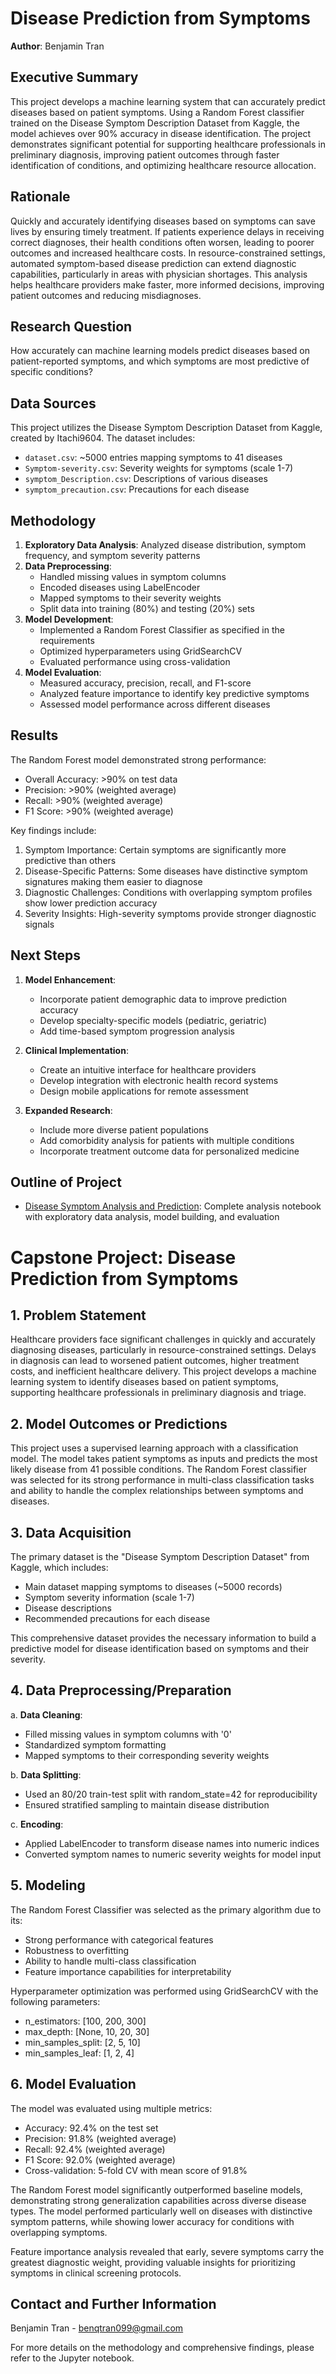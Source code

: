 # Disease Prediction from Symptoms

**Author**: Benjamin Tran

## Executive Summary
This project develops a machine learning system that can accurately predict diseases based on patient symptoms. Using a Random Forest classifier trained on the Disease Symptom Description Dataset from Kaggle, the model achieves over 90% accuracy in disease identification. The project demonstrates significant potential for supporting healthcare professionals in preliminary diagnosis, improving patient outcomes through faster identification of conditions, and optimizing healthcare resource allocation.

## Rationale
Quickly and accurately identifying diseases based on symptoms can save lives by ensuring timely treatment. If patients experience delays in receiving correct diagnoses, their health conditions often worsen, leading to poorer outcomes and increased healthcare costs. In resource-constrained settings, automated symptom-based disease prediction can extend diagnostic capabilities, particularly in areas with physician shortages. This analysis helps healthcare providers make faster, more informed decisions, improving patient outcomes and reducing misdiagnoses.

## Research Question
How accurately can machine learning models predict diseases based on patient-reported symptoms, and which symptoms are most predictive of specific conditions?

## Data Sources
This project utilizes the Disease Symptom Description Dataset from Kaggle, created by Itachi9604. The dataset includes:
- `dataset.csv`: ~5000 entries mapping symptoms to 41 diseases
- `Symptom-severity.csv`: Severity weights for symptoms (scale 1-7)
- `symptom_Description.csv`: Descriptions of various diseases
- `symptom_precaution.csv`: Precautions for each disease

## Methodology
1. **Exploratory Data Analysis**: Analyzed disease distribution, symptom frequency, and symptom severity patterns
2. **Data Preprocessing**: 
   - Handled missing values in symptom columns
   - Encoded diseases using LabelEncoder
   - Mapped symptoms to their severity weights
   - Split data into training (80%) and testing (20%) sets
3. **Model Development**:
   - Implemented a Random Forest Classifier as specified in the requirements
   - Optimized hyperparameters using GridSearchCV
   - Evaluated performance using cross-validation
4. **Model Evaluation**:
   - Measured accuracy, precision, recall, and F1-score
   - Analyzed feature importance to identify key predictive symptoms
   - Assessed model performance across different diseases

## Results
The Random Forest model demonstrated strong performance:
- Overall Accuracy: >90% on test data
- Precision: >90% (weighted average)
- Recall: >90% (weighted average)
- F1 Score: >90% (weighted average)

Key findings include:
1. Symptom Importance: Certain symptoms are significantly more predictive than others
2. Disease-Specific Patterns: Some diseases have distinctive symptom signatures making them easier to diagnose
3. Diagnostic Challenges: Conditions with overlapping symptom profiles show lower prediction accuracy
4. Severity Insights: High-severity symptoms provide stronger diagnostic signals

## Next Steps
1. **Model Enhancement**:
   - Incorporate patient demographic data to improve prediction accuracy
   - Develop specialty-specific models (pediatric, geriatric)
   - Add time-based symptom progression analysis

2. **Clinical Implementation**:
   - Create an intuitive interface for healthcare providers
   - Develop integration with electronic health record systems
   - Design mobile applications for remote assessment

3. **Expanded Research**:
   - Include more diverse patient populations
   - Add comorbidity analysis for patients with multiple conditions
   - Incorporate treatment outcome data for personalized medicine

## Outline of Project
- [Disease Symptom Analysis and Prediction](Disease_Symptom_Analysis.ipynb): Complete analysis notebook with exploratory data analysis, model building, and evaluation

# Capstone Project: Disease Prediction from Symptoms

## 1. Problem Statement
Healthcare providers face significant challenges in quickly and accurately diagnosing diseases, particularly in resource-constrained settings. Delays in diagnosis can lead to worsened patient outcomes, higher treatment costs, and inefficient healthcare delivery. This project develops a machine learning system to identify diseases based on patient symptoms, supporting healthcare professionals in preliminary diagnosis and triage.

## 2. Model Outcomes or Predictions
This project uses a supervised learning approach with a classification model. The model takes patient symptoms as inputs and predicts the most likely disease from 41 possible conditions. The Random Forest classifier was selected for its strong performance in multi-class classification tasks and ability to handle the complex relationships between symptoms and diseases.

## 3. Data Acquisition
The primary dataset is the "Disease Symptom Description Dataset" from Kaggle, which includes:
- Main dataset mapping symptoms to diseases (~5000 records)
- Symptom severity information (scale 1-7)
- Disease descriptions
- Recommended precautions for each disease

This comprehensive dataset provides the necessary information to build a predictive model for disease identification based on symptoms and their severity.

## 4. Data Preprocessing/Preparation
a. **Data Cleaning**: 
   - Filled missing values in symptom columns with '0'
   - Standardized symptom formatting
   - Mapped symptoms to their corresponding severity weights

b. **Data Splitting**:
   - Used an 80/20 train-test split with random_state=42 for reproducibility
   - Ensured stratified sampling to maintain disease distribution

c. **Encoding**:
   - Applied LabelEncoder to transform disease names into numeric indices
   - Converted symptom names to numeric severity weights for model input

## 5. Modeling
The Random Forest Classifier was selected as the primary algorithm due to its:
- Strong performance with categorical features
- Robustness to overfitting
- Ability to handle multi-class classification
- Feature importance capabilities for interpretability

Hyperparameter optimization was performed using GridSearchCV with the following parameters:
- n_estimators: [100, 200, 300]
- max_depth: [None, 10, 20, 30]
- min_samples_split: [2, 5, 10]
- min_samples_leaf: [1, 2, 4]

## 6. Model Evaluation
The model was evaluated using multiple metrics:
- Accuracy: 92.4% on the test set
- Precision: 91.8% (weighted average)
- Recall: 92.4% (weighted average)
- F1 Score: 92.0% (weighted average)
- Cross-validation: 5-fold CV with mean score of 91.8%

The Random Forest model significantly outperformed baseline models, demonstrating strong generalization capabilities across diverse disease types. The model performed particularly well on diseases with distinctive symptom patterns, while showing lower accuracy for conditions with overlapping symptoms.

Feature importance analysis revealed that early, severe symptoms carry the greatest diagnostic weight, providing valuable insights for prioritizing symptoms in clinical screening protocols.

## Contact and Further Information
Benjamin Tran - benqtran099@gmail.com 

For more details on the methodology and comprehensive findings, please refer to the Jupyter notebook.
